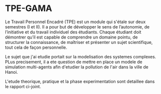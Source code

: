 # TPE-GAMA

 Le  Travail  Personnel  Encadré  (TPE)  est  un  module qui s'étale sur deux semestres 
(I  et  II). Il a pour but de développer le sens de l’autonomie, de l’initiative et du travail individuel des étudiants.   Chaque étudiant doit démontrer qu’il est  capable  de  comprendre  un  domaine  pointu,  de  structurer  la  connaissance,  de maîtriser et présenter un sujet scientifique, tout cela de façon personnelle. 

Le sujet que j'ai etudie portait sur la modelisation des systemes  complexes. PLus precisement, il a ete question de mettre en place un modele de simulation multi-agents afin d'etudier la pollution de l'air dans la ville de Hanoi.


L'etude theorique, pratique et la phase experimentation sont detaillee dans le rapport ci-joint.
